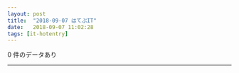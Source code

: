 ```yaml
---
layout: post
title:  "2018-09-07 はてぶIT"
date:   2018-09-07 11:02:28
tags: [it-hotentry]
---
```

0 件のデータあり

<hr>
